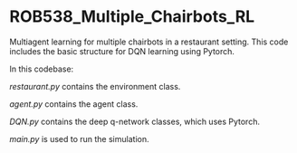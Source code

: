 # ROB538_Multiple_Chairbots_RL
Multiagent learning for multiple chairbots in a restaurant setting. This code includes the basic structure for DQN learning using Pytorch.

In this codebase:

*restaurant.py* contains the environment class.

*agent.py* contains the agent class.

*DQN.py* contains the deep q-network classes, which uses Pytorch.

*main.py* is used to run the simulation.
